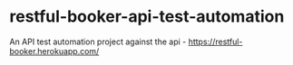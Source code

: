 # restful-booker-api-test-automation
An API test automation project against the api - https://restful-booker.herokuapp.com/ 
